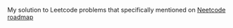 My solution to Leetcode problems that specifically mentioned on [Neetcode roadmap](https://neetcode.io/roadmap)
